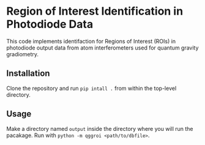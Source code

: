 # Region of Interest Identification in Photodiode Data

This code implements identifaction for Regions of Interest (ROIs) in photodiode
output data from atom interferometers used for quantum gravity gradiometry.

## Installation

Clone the repository and run `pip intall .` from within the top-level
directory.

## Usage

Make a directory named `output` inside the directory where you will run the
pacakage.  Run with `python -m qggroi <path/to/dbfile>`.
